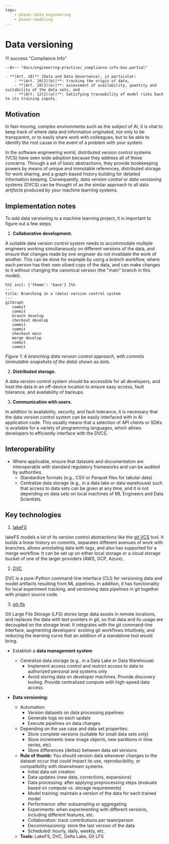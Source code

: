 ```yaml
---
tags:
    - phase::data engineering
    - phase::modeling
---
```


# Data versioning

!!! success "Compliance Info"

    --8<-- "docs/engineering-practice/_compliance-info-box.partial"

    - **|Art. 10|** (Data and Data Governance), in particular:
        - **|Art. 10(2)(b)|**: tracking the origin of data,
        - **|Art. 10(2)(e)|**: assessment of availability, quantity and suitability of the data sets, and
        - **|Art. 12(2)(a)|**: Satisfying traceability of model risks back to its training inputs.

## Motivation

In fast-moving, complex environments such as the subject of AI, it is vital to keep track of where data and information originated,
not only to be transparent, or to easily share work with colleagues, but to be able to identify the root cause in the event of a problem with your system.

In the software engineering world, distributed version control systems (VCS) have seen wide adoption because they address all of these concerns.
Through a set of basic abstractions, they provide bookkeeping powers by means of unique and immutable references, distributed storage for work sharing, and a graph-based history building for detailed information keeping.
Consequently, _data version control_ or _data versioning_ systems (DVCS) can be thought of as the similar approach to all data _artifacts_ produced by your machine learning systems.

## Implementation notes

To add data versioning to a machine learning project, it is important to figure out a few steps:

1. **Collaborative development.**

A suitable data version control system needs to accommodate multiple engineers working simultaneously on different versions of the data, and ensure that changes made by one engineer do not invalidate the work of another.
This can be done for example by using a _branch_ workflow, where each person has their own siloed copy of the data, and can make changes to it without changing the canonical version (the "main" branch in this model).

```mermaid
%%{ init: {'theme': 'base'} }%%
---
title: Branching in a (data) version control system
---
gitGraph
   commit
   commit
   branch develop
   checkout develop
   commit
   commit
   checkout main
   merge develop
   commit
   commit
```

_Figure 1: A branching data version control approach, with commits (immutable snapshots of the data) shown as dots._

2. **Distributed storage.**

A data version control system should be accessible for all developers, and host the data in an off-device location to ensure easy access, fault tolerance, and availability of backups.

3. **Communication with users.**

In addition to availability, security, and fault tolerance, it is necessary that the data version control system can be easily interfaced with in AI application code.
This usually means that a selection of API clients or SDKs is available for a variety of programming languages, which allows developers to efficiently interface with the DVCS.

## Interoperability

-   Where applicable, ensure that datasets and documentation are interoperable with standard regulatory frameworks and can be audited by authorities.
    -   Standardize formats (e.g., CSV or Parquet files for tabular data)
    -   Centralize data storage (e.g., in a data lake or data warehouse) such that access to data sets can be given at any time, and it is not depending on data sets on local machines of ML Engineers and Data Scientists.

## Key technologies

1. [lakeFS](https://lakefs.io)

lakeFS models a lot of its version control abstractions like the [git VCS](https://git-scm.com/) tool.
It builds a linear history on commits, separates different avenues of work with branches, allows annotating data with tags, and also has supported for a merge workflow.
It can be set up on either local storage or a cloud storage bucket of one of the larger providers (AWS, GCP, Azure).

2. [DVC](https://dvc.org/)

DVC is a pure-Python command-line interface (CLI) for versioning data and model artifacts resulting from ML pipelines.
In addition, it has functionality for local experiment tracking, and versioning data pipelines in git together with project source code.

3. [git-lfs](https://git-lfs.com)

Git Large File Storage (LFS) stores large data assets in remote locations, and replaces the data with text pointers in git, so that data and its usage are decoupled on the storage level.
It integrates with the git command-line interface, augmenting developers' existing git workflows intuitively, and reducing the learning curve that an addition of a standalone tool would bring.

<!-- TODO remove duplication-->

-   Establish a **data management system**

    -   Centralize data storage (e.g., in a Data Lake or Data Warehouse)
        -   Implement access control and restrict access to data to authorized personal and systems only
        -   Avoid storing data on developer machines. Provide discovery tooling. Provide centralized compute with high-speed data access.

-   **Data versioning:**
    -   Automation:
        -   Version datasets on data processing pipelines
        -   Generate logs on each update
        -   Execute pipelines on data changes
    -   Depending on the use case and data set properties:
        -   Store complete versions (suitable for small data sets only)
        -   Store increments (new image objects, new partitions in time series, etc)
        -   Store differences (deltas) between data set versions
    -   **Rule of thumb:** You should version data whenever changes to the dataset occur that could impact its use, reproducibility, or compatibility with downstream systems.
        -   Initial data set creation
        -   Data updates (new data, corrections, expansions)
        -   Data processing: after applying preprocessing steps (evaluate based on compute vs. storage requirements)
        -   Model training: maintain a version of the data for each trained model
        -   Performance: after subsampling or aggregating
        -   Experiments: when experimenting with different versions, including different features, etc.
        -   Collaboration: track contributions per team/person
        -   Decommissioning: store the last version of the data
        -   Scheduled: hourly, daily, weekly, etc.
    -   **Tools:** LakeFS, DVC, Delta Lake, Git LFS
